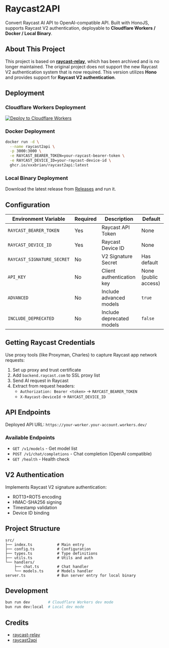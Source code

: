 # Raycast2API

Convert Raycast AI API to OpenAI-compatible API. Built with HonoJS, supports Raycast V2 authentication, deployable to **Cloudflare Workers / Docker / Local Binary**.

## About This Project

This project is based on **[raycast-relay](https://github.com/szcharlesji/raycast-relay)**, which has been archived and is no longer maintained. The original project does not support the new Raycast V2 authentication system that is now required. This version utilizes **Hono** and provides support for **Raycast V2 authentication**.

## Deployment

### Cloudflare Workers Deployment

[![Deploy to Cloudflare Workers](https://deploy.workers.cloudflare.com/button)](https://deploy.workers.cloudflare.com/?url=https://github.com/xxxbrian/raycast2api)

### Docker Deployment

```bash
docker run -d \
  --name raycast2api \
  -p 3000:3000 \
  -e RAYCAST_BEARER_TOKEN=your-raycast-bearer-token \
  -e RAYCAST_DEVICE_ID=your-raycast-device-id \
  ghcr.io/xxxbrian/raycast2api:latest
```

### Local Binary Deployment

Download the latest release from [Releases](https://github.com/xxxbrian/raycast2api/releases) and run it.

## Configuration

| Environment Variable | Required | Description | Default |
|---------------------|----------|-------------|---------|
| `RAYCAST_BEARER_TOKEN` | Yes | Raycast API Token | None |
| `RAYCAST_DEVICE_ID` | Yes | Raycast Device ID | None |
| `RAYCAST_SIGNATURE_SECRET` | No | V2 Signature Secret | Has default |
| `API_KEY` | No | Client authentication key | None (public access) |
| `ADVANCED` | No | Include advanced models | `true` |
| `INCLUDE_DEPRECATED` | No | Include deprecated models | `false` |

## Getting Raycast Credentials

Use proxy tools (like Proxyman, Charles) to capture Raycast app network requests:

1. Set up proxy and trust certificate
2. Add `backend.raycast.com` to SSL proxy list
3. Send AI request in Raycast
4. Extract from request headers:
   - `Authorization: Bearer <token>` → `RAYCAST_BEARER_TOKEN`
   - `X-Raycast-DeviceId` → `RAYCAST_DEVICE_ID`

## API Endpoints

Deployed API URL: `https://your-worker.your-account.workers.dev/`

### Available Endpoints

- `GET /v1/models` - Get model list
- `POST /v1/chat/completions` - Chat completion (OpenAI compatible)
- `GET /health` - Health check

## V2 Authentication

Implements Raycast V2 signature authentication:
- ROT13+ROT5 encoding
- HMAC-SHA256 signing
- Timestamp validation
- Device ID binding

## Project Structure

```
src/
├── index.ts           # Main entry
├── config.ts          # Configuration
├── types.ts           # Type definitions
├── utils.ts           # Utils and auth
└── handlers/
    ├── chat.ts        # Chat handler
    └── models.ts      # Models handler
server.ts              # Bun server entry for local binary
```

## Development

```bash
bun run dev        # Cloudflare Workers dev mode
bun run dev:local  # Local dev mode
```

## Credits

- [raycast-relay](https://github.com/szcharlesji/raycast-relay)
- [raycast2api](https://github.com/missuo/raycast2api)
